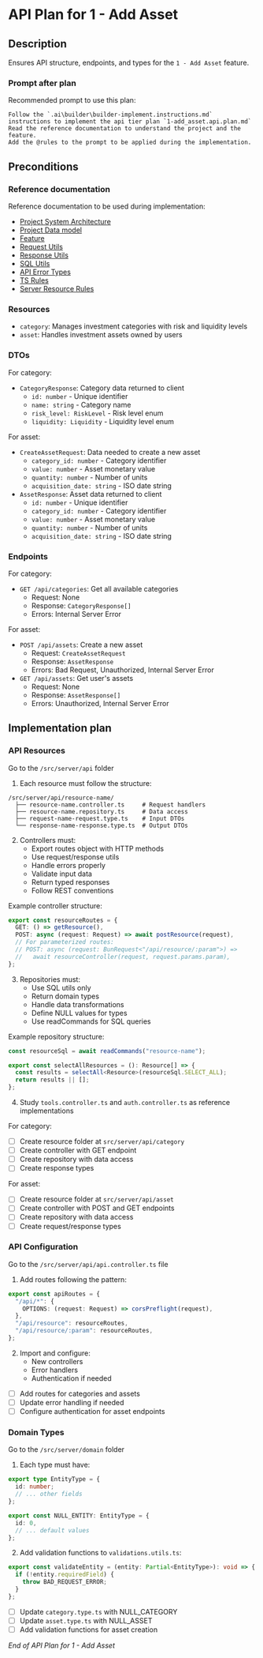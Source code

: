 # API Plan for **1 - Add Asset**

## Description

Ensures API structure, endpoints, and types for the `1 - Add Asset` feature.

### Prompt after plan

Recommended prompt to use this plan:

```text
Follow the `.ai\builder\builder-implement.instructions.md` instructions to implement the api tier plan `1-add_asset.api.plan.md`
Read the reference documentation to understand the project and the feature.
Add the @rules to the prompt to be applied during the implementation.
```

## Preconditions

### Reference documentation

Reference documentation to be used during implementation:

- [Project System Architecture](/docs/systems.blueprint.md)
- [Project Data model](/docs/data-model.blueprint.md)
- [Feature](/docs/1-add_asset/1-add_asset.blueprint.md)
- [Request Utils](/src/server/shared/request.utils.ts)
- [Response Utils](/src/server/shared/response.utils.ts)
- [SQL Utils](/src/server/shared/sql.utils.ts)
- [API Error Types](/src/server/shared/api-error.type.ts)
- [TS Rules](/.cursor/rules/type-script.mdc)
- [Server Resource Rules](/.cursor/rules/server-resource.mdc)

### Resources

- `category`: Manages investment categories with risk and liquidity levels
- `asset`: Handles investment assets owned by users

### DTOs

For category:
- `CategoryResponse`: Category data returned to client
  - `id: number` - Unique identifier
  - `name: string` - Category name
  - `risk_level: RiskLevel` - Risk level enum
  - `liquidity: Liquidity` - Liquidity level enum

For asset:
- `CreateAssetRequest`: Data needed to create a new asset
  - `category_id: number` - Category identifier
  - `value: number` - Asset monetary value
  - `quantity: number` - Number of units
  - `acquisition_date: string` - ISO date string
- `AssetResponse`: Asset data returned to client
  - `id: number` - Unique identifier
  - `category_id: number` - Category identifier
  - `value: number` - Asset monetary value
  - `quantity: number` - Number of units
  - `acquisition_date: string` - ISO date string

### Endpoints

For category:
- `GET /api/categories`: Get all available categories
  - Request: None
  - Response: `CategoryResponse[]`
  - Errors: Internal Server Error

For asset:
- `POST /api/assets`: Create a new asset
  - Request: `CreateAssetRequest`
  - Response: `AssetResponse`
  - Errors: Bad Request, Unauthorized, Internal Server Error
- `GET /api/assets`: Get user's assets
  - Request: None
  - Response: `AssetResponse[]`
  - Errors: Unauthorized, Internal Server Error

## Implementation plan

### API Resources

Go to the `/src/server/api` folder

1. Each resource must follow the structure:
```
/src/server/api/resource-name/
  ├── resource-name.controller.ts     # Request handlers
  ├── resource-name.repository.ts     # Data access
  ├── request-name-request.type.ts    # Input DTOs
  └── response-name-response.type.ts  # Output DTOs
```

2. Controllers must:
   - Export routes object with HTTP methods
   - Use request/response utils
   - Handle errors properly
   - Validate input data
   - Return typed responses
   - Follow REST conventions

Example controller structure:
```typescript
export const resourceRoutes = {
  GET: () => getResource(),
  POST: async (request: Request) => await postResource(request),
  // For parameterized routes:
  // POST: async (request: BunRequest<"/api/resource/:param">) => 
  //   await resourceController(request, request.params.param),
};
```

3. Repositories must:
   - Use SQL utils only
   - Return domain types
   - Handle data transformations
   - Define NULL values for types
   - Use readCommands for SQL queries

Example repository structure:
```typescript
const resourceSql = await readCommands("resource-name");

export const selectAllResources = (): Resource[] => {
  const results = selectAll<Resource>(resourceSql.SELECT_ALL);
  return results || [];
};
```

4. Study `tools.controller.ts` and `auth.controller.ts` as reference implementations

For category:

- [ ] Create resource folder at `src/server/api/category`
- [ ] Create controller with GET endpoint
- [ ] Create repository with data access
- [ ] Create response types

For asset:

- [ ] Create resource folder at `src/server/api/asset`
- [ ] Create controller with POST and GET endpoints
- [ ] Create repository with data access
- [ ] Create request/response types

### API Configuration

Go to the `/src/server/api/api.controller.ts` file

1. Add routes following the pattern:
```typescript
export const apiRoutes = {
  "/api/*": {
    OPTIONS: (request: Request) => corsPreflight(request),
  },
  "/api/resource": resourceRoutes,
  "/api/resource/:param": resourceRoutes,
};
```

2. Import and configure:
   - New controllers
   - Error handlers
   - Authentication if needed

- [ ] Add routes for categories and assets
- [ ] Update error handling if needed
- [ ] Configure authentication for asset endpoints

### Domain Types

Go to the `/src/server/domain` folder

1. Each type must have:
```typescript
export type EntityType = {
  id: number;
  // ... other fields
};

export const NULL_ENTITY: EntityType = {
  id: 0,
  // ... default values
};
```

2. Add validation functions to `validations.utils.ts`:
```typescript
export const validateEntity = (entity: Partial<EntityType>): void => {
  if (!entity.requiredField) {
    throw BAD_REQUEST_ERROR;
  }
};
```

- [ ] Update `category.type.ts` with NULL_CATEGORY
- [ ] Update `asset.type.ts` with NULL_ASSET
- [ ] Add validation functions for asset creation

_End of API Plan for 1 - Add Asset_ 